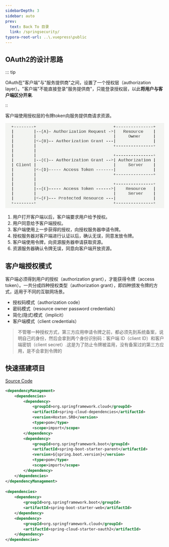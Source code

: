 ```yaml
---
sidebarDepth: 3
sidebar: auto
prev:
  text: Back To 目录
  link: /springsecurity/
typora-root-url: ..\.vuepress\public
---
```




## OAuth2的设计思路

::: tip

OAuth在"客户端"与"服务提供商"之间，设置了一个授权层（authorization layer）。"客户端"不能直接登录"服务提供商"，只能登录授权层，以此**将用户与客户端区分开来**.

::

客户端使用授权层的令牌token向服务提供商请求资源。

![img](/images/springsecurity/52839.png)

1. 用户打开客户端以后，客户端要求用户给予授权。
2. 用户同意给予客户端授权。
3. 客户端使用上一步获得的授权，向授权服务器申请令牌。
4. 授权服务器对客户端进行认证以后，确认无误，同意发放令牌。
5. 客户端使用令牌，向资源服务器申请获取资源。
6. 资源服务器确认令牌无误，同意向客户端开放资源。



## 客户端授权模式

客户端必须得到用户的授权（authorization grant），才能获得令牌（access token）。一共分成四种授权类型（authorization grant），即四种颁发令牌的方式，适用于不同的互联网场景。

- 授权码模式（authorization code）
- 密码模式（resource owner password credentials）
- 简化(隐式)模式（implicit）
- 客户端模式（client credentials）

> 不管哪一种授权方式，第三方应用申请令牌之前，都必须先到系统备案，说明自己的身份，然后会拿到两个身份识别码：客户端 ID（client ID）和客户端密钥（client secret）.这是为了防止令牌被滥用，没有备案过的第三方应用，是不会拿到令牌的



## 快速搭建项目

[Source Code](https://github.com/Q10Viking/springcloudalibaba/tree/main/oauth2/oauth2-basic)

```xml
<dependencyManagement>
    <dependencies>
        <dependency>
            <groupId>org.springframework.cloud</groupId>
            <artifactId>spring-cloud-dependencies</artifactId>
            <version>Hoxton.SR8</version>
            <type>pom</type>
            <scope>import</scope>
        </dependency>
        <dependency>
            <groupId>org.springframework.boot</groupId>
            <artifactId>spring-boot-starter-parent</artifactId>
            <version>${spring.boot.version}</version>
            <type>pom</type>
            <scope>import</scope>
        </dependency>
    </dependencies>
</dependencyManagement>

<dependencies>
    <dependency>
        <groupId>org.springframework.boot</groupId>
        <artifactId>spring-boot-starter-web</artifactId>
    </dependency>
    <dependency>
        <groupId>org.springframework.cloud</groupId>
        <artifactId>spring-cloud-starter-oauth2</artifactId>
    </dependency>
</dependencies>
```

